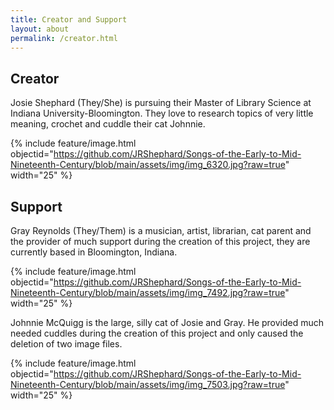 ```yaml
---
title: Creator and Support
layout: about
permalink: /creator.html
---
```


## Creator
Josie Shephard (They/She) is pursuing their Master of Library Science at Indiana University-Bloomington. They love to research topics of very little meaning, crochet and cuddle their cat Johnnie.  

{% include feature/image.html objectid="https://github.com/JRShephard/Songs-of-the-Early-to-Mid-Nineteenth-Century/blob/main/assets/img/img_6320.jpg?raw=true" width="25" %}

## Support 
Gray Reynolds (They/Them) is a musician, artist, librarian, cat parent and the provider of much support during the creation of this project, they are currently based in Bloomington, Indiana.   

{% include feature/image.html objectid="https://github.com/JRShephard/Songs-of-the-Early-to-Mid-Nineteenth-Century/blob/main/assets/img/img_7492.jpg?raw=true" width="25" %}

Johnnie McQuigg is the large, silly cat of Josie and Gray. He provided much needed cuddles during the creation of this project and only caused the deletion of two image files.  

{% include feature/image.html objectid="https://github.com/JRShephard/Songs-of-the-Early-to-Mid-Nineteenth-Century/blob/main/assets/img/img_7503.jpg?raw=true" width="25" %}
